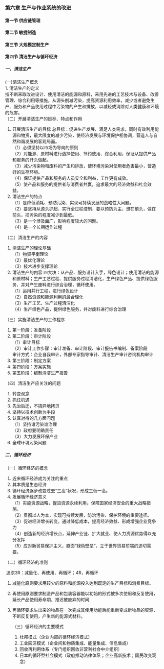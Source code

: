 ### 第六章	生产与作业系统的改进


#### 第一节	供应链管理



#### 第二节	敏捷制造





#### 第三节	大规模定制生产




#### 第四节	清洁生产与循环经济
##### 一、清洁生产  

(一)清洁生产概念  
	1. 清洁生产的定义  
	指不断釆取改进设计、使用清洁的能源和原料，釆用先进的工艺技术与设备、改善管理、综合利用等措施，从源头削减污染，提高资源利用效率，减少或者避免生产、服务和产品使用过程中污染物的产生和排放，以减轻或消除对人类健康和环境的危害。  
（二）开展清洁生产的目标、特点和作用

1. 开展清洁生产的目标
	总目标：促进生产发展、满足人类需求，同时有效利用能源和物资，最大限度的减少污染，使经济发展与环境保护相协调，营造人与自然和谐发展的客观局面。  
	（1）必须坚持以市场为导向的原则  
	（2）对能源、原材料进行选择使用、节约使用、综合利用，保证从提供产品和服务的开头做起。  
	（3）减少污染物和废料的产生和排放，使环境污染对使用者危害最小，营造好的生存环境。  
	（4）保证提供产品和服务的人员安全和利益，工作更有成效。  
	（5）使产品和服务的提供者与消费者共赢，追求最大的经济效益和社会效益。  
2. 清洁生产的特点  
	（1）是降低消耗、预防污染、实现可持续发展的战略性大问题。  
	（2）要坚持从源头抓起，实行全过程控制，要以预防为主，想在前头，做在前头，把污染的程度减少到最低。  
	（3）是一个涉及面广，影响程度较大的问题。  
	（4）是一个长期运作过程

（二）清洁生产的内容
1. 清洁生产的理论基础  
	（1）物资平衡理论  
	（2）最优化理论  
	（3）技术进步支撑理论  
2. 清洁生产的内容
	四大块：从产品、服务设计入手，绿色设计；使用清洁的能源和原材料；生产工艺过程、提供服务过程清洁化，生产绿色产品、提供绿色服务，并对产生废料进行综合治理，循环使用。  
	（1）运用并行工程，进行绿色设计  
	（2）自然资源和能源利用的最合理化  
	（3）生产工艺、生产过程清洁化  
	（4）生产绿色产品，提供绿色服务，并对废料进行综合治理

（三）实施清洁生产的工作程序
1. 第一阶段：准备阶段
2. 第二阶段：审计阶段  
	（1）审计目标  
	（2）审计工作步骤：审计准备、审计阶段、审计报告书编制、备案阶段  
	审计方式：企业自我审计，外部专家指导审计、清洁生产审计咨询机构审计
3. 第三阶段：制定方案
4. 第四阶段：方案实施
5. 第五阶段：编制清洁生产报告

（四）清洁生产应关注的问题
1. 转变观念
2. 抓住机遇
3. 先治后迁，不搞异地拷贝
4. 坚持以技术创新为手段
5. 认真对待的几方面问题  
	（1）坚持谁污染谁治理  
	（2）政府要明确责任  
	（3）大力发展环保产业
6. 全球环境污染问题

##### 二、循环经济

（一）循环经济的概念

1. 近来循环经济成为关注的重点
2. 其本质是生态经济
3. 循环经济逐步改变过去“三高”状况，形成三低一高。
4. 发展循环经济意义  
	（1）实施资源战略，促进资源永续利用，保障国家经济安全的重大战略措施。  
	（2）贯彻以人为本，实现可持续发展，防治污染、保护环境的重要途径。  
	（3）促进经济增长转变，通过降低成本，提高经济效益、形成增强企业竞争力  
	（4）创造新的经济增长点，延伸产业链、扩大就业、使人力资源优势得以充分发挥  
	（5）应对新贸易保护主义，直面“绿色壁垒”，立于世界贸易前端的迫切需要。  

（二）循环经济的准则

​	追求3R：减量化、再使用、再循环；4R，再循环

 1. 减量化原则要求用较少的原料和能源投入达到既定的生产目标和消费目标。

 2. 再使用原则要求制造产品和包装容器能以初始的形式被多次使用和反复使用，延长产品使用寿命期，推迟被废弃的时间

 3. 再循环要求生出来的物品在一次完成其使用功能后能重新变成新物品的资源，不断反复使用，产生新的能源式材料。

    （三）循环经济的主要模式

    1. 杜邦模式（企业内部的循环经济模式）
    2. 工业园区模式（企业间和物质集成、能量集成、信息集成）
    3. 回收再利用体系（专门组织回收非营利社会中介组织）
    4. 日本的循环型社会模式（政府推动法律体系；企业高新技术；国民改变观念）


